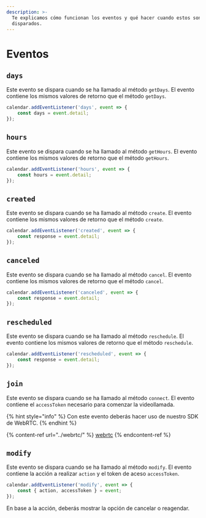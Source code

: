 ```yaml
---
description: >-
  Te explicamos cómo funcionan los eventos y qué hacer cuando estos son
  disparados.
---
```


# Eventos

## `days`

Este evento se dispara cuando se ha llamado al método `getDays`. El evento contiene los mismos valores de retorno que el método `getDays`.

```javascript
calendar.addEventListener('days', event => {
    const days = event.detail;
});
```

## `hours`

Este evento se dispara cuando se ha llamado al método `getHours`. El evento contiene los mismos valores de retorno que el método `getHours`.

```javascript
calendar.addEventListener('hours', event => {
    const hours = event.detail;
});
```

## `created`

Este evento se dispara cuando se ha llamado al método `create`. El evento contiene los mismos valores de retorno que el método `create`.

```javascript
calendar.addEventListener('created', event => {
    const response = event.detail;
});
```

## `canceled`

Este evento se dispara cuando se ha llamado al método `cancel`. El evento contiene los mismos valores de retorno que el método `cancel`.

```javascript
calendar.addEventListener('canceled', event => {
    const response = event.detail;
});
```

## `rescheduled`

Este evento se dispara cuando se ha llamado al método `reschedule`. El evento contiene los mismos valores de retorno que el método `reschedule`.

```javascript
calendar.addEventListener('rescheduled', event => {
    const response = event.detail;
});
```

## `join`

Este evento se dispara cuando se ha llamado al método `connect`. El evento contiene el `accessToken` necesario para comenzar la videollamada.

{% hint style="info" %}
Con este evento deberás hacer uso de nuestro SDK de WebRTC.
{% endhint %}

{% content-ref url="../webrtc/" %}
[webrtc](../webrtc/)
{% endcontent-ref %}

## `modify`

Este evento se dispara cuando se ha llamado al método `modify`. El evento contiene la acción a realizar `action` y el token de aceso `accessToken`.

```javascript
calendar.addEventListener('modify', event => {
    const { action, accessToken } = event;
});
```

En base a la acción, deberás mostrar la opción de cancelar o reagendar.

